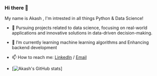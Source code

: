 ### Hi there 👋

My name is Akash , I'm intrested in all things Python & Data Science!


- 🔭 Pursuing projects related to data science, focusing on real-world applications and innovative solutions in data-driven decision-making.
- 🌱 I’m currently learning machine learning algorithms and Enhancing backend development
- 📫 How to reach me: [LinkedIn](https://www.linkedin.com/in/akash061/)  /   [Email](akashgautham@06gmail.com)

- [![Akash's GitHub stats](https://github-readme-stats.vercel.app/api?username=AkashDevelop&show_icons=true&theme=tokyonight&hide_rank=False)]

